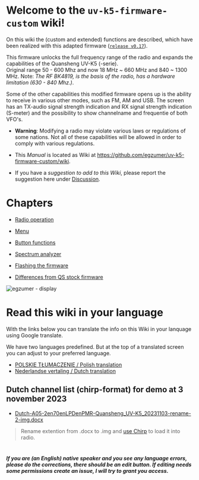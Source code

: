 # Welcome to the `uv-k5-firmware-custom` wiki!

On this wiki the (custom and extended) functions are described, which have been realized with this adapted firmware ([`release v0.17`](https://github.com/egzumer/uv-k5-firmware-custom/releases)).

This firmware unlocks the full frequency range of the radio and expands the capabilities of the Quansheng UV-K5 (-serie).  
Original range 50 - 600 Mhz and now 18 MHz ~ 660 MHz and 840 ~ 1300 MHz. 
Note: _The RF BK4819, is the basis of the radio, has a hardware limitation (630 - 840 Mhz.)_.

Some of the other capabilities this modified firmware opens up is the ability to receive in various other modes, such as FM, AM and USB. 
The screen has an TX-audio signal strength indication and RX signal strength indication (S-meter) and the possibility to show channelname and frequentie of both VFO's.

* **Warning**: Modifying a radio may violate various laws or regulations of some nations. Not all of these capabilities will be allowed in order to comply with various regulations. 

* This _Manual_ is located as Wiki at https://github.com/egzumer/uv-k5-firmware-custom/wiki.

* If you have a _suggestion to add to this Wiki_, please report the suggestion here under [Discussion](https://github.com/egzumer/uv-k5-firmware-custom/discussions).

# Chapters

* [Radio operation](https://github.com/egzumer/uv-k5-firmware-custom/wiki/Radio-operation)

* [Menu](https://github.com/egzumer/uv-k5-firmware-custom/wiki/Menu)

* [Button functions](https://github.com/egzumer/uv-k5-firmware-custom/wiki/Button-functions)

* [Spectrum analyzer](https://github.com/egzumer/uv-k5-firmware-custom/wiki/Spectrum-analyzer)

* [Flashing the firmware](https://github.com/egzumer/uv-k5-firmware-custom/wiki/Flashing-the-firmware)

* [Differences from QS stock firmware](https://github.com/egzumer/uv-k5-firmware-custom/wiki/Differences-from-QS-stock-firmware)


![egzumer - display](https://github.com/egzumer/uv-k5-firmware-custom/assets/148579604/0ee03884-c7c3-4346-b338-15c9e8abd991)


# Read this wiki in your language

With the links below you can translate the info on this Wiki in your lanquage using Google translate.

We have two languages predefined. But at the top of a translated screen you can adjust to your preferred language. 

* [POLSKIE TŁUMACZENIE / Polish translation](https://github-com.translate.goog/egzumer/uv-k5-firmware-custom/wiki?_x_tr_sl=en&_x_tr_tl=pl&_x_tr_hl=pl&_x_tr_pto=wapp)<BR>
* [Nederlandse vertaling / Dutch translation](https://github-com.translate.goog/egzumer/uv-k5-firmware-custom/wiki?_x_tr_sl=en&_x_tr_tl=nl&_x_tr_hl=nl&_x_tr_pto=wapp)<BR>

## Dutch channel list (chirp-format) for demo at 3 november 2023 

* [Dutch-A05-2en70enLPDenPMR-Quansheng_UV-K5_20231103-rename-2-img.docx](https://github.com/egzumer/uv-k5-firmware-custom/files/13250787/Dutch-A05-2en70enLPDenPMR-Quansheng_UV-K5_20231103-rename-2-img.docx)

> Rename extention from .docx to .img and [use Chirp](https://github.com/egzumer/uv-k5-firmware-custom/wiki/Radio-operation#basic-operation--configuration) to load it into radio.

#
**_If you are (an English) native speaker and you see any language errors, please do the corrections, there should be an edit button. If editing needs some permissions create an issue, I will try to grant you access._**
